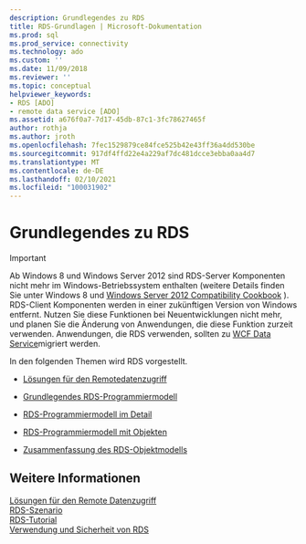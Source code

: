 ```yaml
---
description: Grundlegendes zu RDS
title: RDS-Grundlagen | Microsoft-Dokumentation
ms.prod: sql
ms.prod_service: connectivity
ms.technology: ado
ms.custom: ''
ms.date: 11/09/2018
ms.reviewer: ''
ms.topic: conceptual
helpviewer_keywords:
- RDS [ADO]
- remote data service [ADO]
ms.assetid: a676f0a7-7d17-45db-87c1-3fc78627465f
author: rothja
ms.author: jroth
ms.openlocfilehash: 7fec1529879ce84fce525b42e43ff36a4dd530be
ms.sourcegitcommit: 917df4ffd22e4a229af7dc481dcce3ebba0aa4d7
ms.translationtype: MT
ms.contentlocale: de-DE
ms.lasthandoff: 02/10/2021
ms.locfileid: "100031902"
---
```

# <a name="rds-fundamentals"></a>Grundlegendes zu RDS
> [!IMPORTANT]
>  Ab Windows 8 und Windows Server 2012 sind RDS-Server Komponenten nicht mehr im Windows-Betriebssystem enthalten (weitere Details finden Sie unter Windows 8 und [Windows Server 2012 Compatibility Cookbook](https://www.microsoft.com/download/details.aspx?id=27416) ). RDS-Client Komponenten werden in einer zukünftigen Version von Windows entfernt. Nutzen Sie diese Funktionen bei Neuentwicklungen nicht mehr, und planen Sie die Änderung von Anwendungen, die diese Funktion zurzeit verwenden. Anwendungen, die RDS verwenden, sollten zu [WCF Data Service](/dotnet/framework/wcf/)migriert werden.  
  
 In den folgenden Themen wird RDS vorgestellt.  
  
-   [Lösungen für den Remotedatenzugriff](./solutions-for-remote-data-access.md)  
  
-   [Grundlegendes RDS-Programmiermodell](./basic-rds-programming-model.md)  
  
-   [RDS-Programmiermodell im Detail](./rds-programming-model-in-detail.md)  
  
-   [RDS-Programmiermodell mit Objekten](./rds-programming-model-with-objects.md)  
  
-   [Zusammenfassung des RDS-Objektmodells](./rds-object-model-summary.md)  
  
## <a name="see-also"></a>Weitere Informationen  
 [Lösungen für den Remote Datenzugriff](./solutions-for-remote-data-access.md)   
 [RDS-Szenario](./rds-scenario.md)   
 [RDS-Tutorial](./rds-tutorial.md)   
 [Verwendung und Sicherheit von RDS](./rds-usage-and-security.md)
